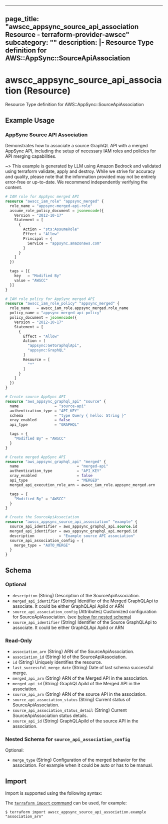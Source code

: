 
---
page_title: "awscc_appsync_source_api_association Resource - terraform-provider-awscc"
subcategory: ""
description: |-
  Resource Type definition for AWS::AppSync::SourceApiAssociation
---

# awscc_appsync_source_api_association (Resource)

Resource Type definition for AWS::AppSync::SourceApiAssociation

## Example Usage

### AppSync Source API Association

Demonstrates how to associate a source GraphQL API with a merged AppSync API, including the setup of necessary IAM roles and policies for API merging capabilities.

~> This example is generated by LLM using Amazon Bedrock and validated using terraform validate, apply and destroy. While we strive for accuracy and quality, please note that the information provided may not be entirely error-free or up-to-date. We recommend independently verifying the content.

```terraform
# IAM role for AppSync merged API
resource "awscc_iam_role" "appsync_merged" {
  role_name = "appsync-merged-api-role"
  assume_role_policy_document = jsonencode({
    Version = "2012-10-17"
    Statement = [
      {
        Action = "sts:AssumeRole"
        Effect = "Allow"
        Principal = {
          Service = "appsync.amazonaws.com"
        }
      }
    ]
  })

  tags = [{
    key   = "Modified By"
    value = "AWSCC"
  }]
}

# IAM role policy for AppSync merged API
resource "awscc_iam_role_policy" "appsync_merged" {
  role_name   = awscc_iam_role.appsync_merged.role_name
  policy_name = "appsync-merged-api-policy"
  policy_document = jsonencode({
    Version = "2012-10-17"
    Statement = [
      {
        Effect = "Allow"
        Action = [
          "appsync:GetGraphqlApi",
          "appsync:GraphQL"
        ]
        Resource = [
          "*"
        ]
      }
    ]
  })
}

# Create source AppSync API
resource "aws_appsync_graphql_api" "source" {
  name                = "source-api"
  authentication_type = "API_KEY"
  schema              = "type Query { hello: String }"
  xray_enabled        = false
  api_type            = "GRAPHQL"

  tags = {
    "Modified By" = "AWSCC"
  }
}

# Create merged AppSync API
resource "aws_appsync_graphql_api" "merged" {
  name                          = "merged-api"
  authentication_type           = "API_KEY"
  xray_enabled                  = false
  api_type                      = "MERGED"
  merged_api_execution_role_arn = awscc_iam_role.appsync_merged.arn

  tags = {
    "Modified By" = "AWSCC"
  }
}

# Create the SourceApiAssociation
resource "awscc_appsync_source_api_association" "example" {
  source_api_identifier = aws_appsync_graphql_api.source.id
  merged_api_identifier = aws_appsync_graphql_api.merged.id
  description           = "Example source API association"
  source_api_association_config = {
    merge_type = "AUTO_MERGE"
  }
}
```

<!-- schema generated by tfplugindocs -->
## Schema

### Optional

- `description` (String) Description of the SourceApiAssociation.
- `merged_api_identifier` (String) Identifier of the Merged GraphQLApi to associate. It could be either GraphQLApi ApiId or ARN
- `source_api_association_config` (Attributes) Customized configuration for SourceApiAssociation. (see [below for nested schema](#nestedatt--source_api_association_config))
- `source_api_identifier` (String) Identifier of the Source GraphQLApi to associate. It could be either GraphQLApi ApiId or ARN

### Read-Only

- `association_arn` (String) ARN of the SourceApiAssociation.
- `association_id` (String) Id of the SourceApiAssociation.
- `id` (String) Uniquely identifies the resource.
- `last_successful_merge_date` (String) Date of last schema successful merge.
- `merged_api_arn` (String) ARN of the Merged API in the association.
- `merged_api_id` (String) GraphQLApiId of the Merged API in the association.
- `source_api_arn` (String) ARN of the source API in the association.
- `source_api_association_status` (String) Current status of SourceApiAssociation.
- `source_api_association_status_detail` (String) Current SourceApiAssociation status details.
- `source_api_id` (String) GraphQLApiId of the source API in the association.

<a id="nestedatt--source_api_association_config"></a>
### Nested Schema for `source_api_association_config`

Optional:

- `merge_type` (String) Configuration of the merged behavior for the association. For example when it could be auto or has to be manual.

## Import

Import is supported using the following syntax:

The [`terraform import` command](https://developer.hashicorp.com/terraform/cli/commands/import) can be used, for example:

```shell
$ terraform import awscc_appsync_source_api_association.example "association_arn"
```
